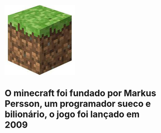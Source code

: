 <!doctype html>
<html>
<head>
<link rel="style.css" type="text/css" media="screen" img="style.css"/>
</head>

<body

<img src="logo.png">
<img src="bloco.jpeg">
<h1>O minecraft foi fundado por Markus Persson, um programador sueco e bilionário, o jogo foi lançado em 2009







>